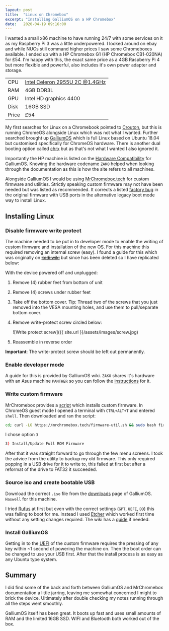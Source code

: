 ```yaml
---
layout: post
title:  "Linux on Chromebox"
excerpt: "Installing GalliumOS on a HP Chromebox"
date:   2020-04-19 09:16:00
---
```


I wanted a small x86 machine to have running 24/7 with some services on it as my Raspberry Pi 3 was a little underpowered. I looked around on ebay and while NUCs still command higher prices I saw some Chromeboxes available. I ended up with a HP Chromebox G1 (HP Chromebox CB1-020NA) for £54. I'm happy with this, the exact same price as a 4GB Raspberry Pi 4 but more flexible and powerful, also includes it's own power adapter and storage.

| | |
|--|--|
| CPU | [Intel Celeron 2955U 2C @1.4GHz](https://ark.intel.com/content/www/us/en/ark/products/75608/intel-celeron-processor-2955u-2m-cache-1-40-ghz.html) |
| RAM | 4GB DDR3L |
| GPU | Intel HD graphics 4400 |
| Disk | 16GB SSD |
| Price | £54 |

My first searches for Linux on a Chromebook pointed to [Crouton](https://github.com/dnschneid/crouton), but this is running ChromeOS alongside Linux which was not what I wanted. Further searched brought up [GalliumOS](https://galliumos.org/) which is full Linux based on Ubuntu 18.04 but customised specifically for ChromeOS hardware. There is another dual booting option called [chrx](https://chrx.org/) but as that's not what I wanted I also ignored it.

Importantly the HP machine is listed on the [Hardware Compatibility](https://wiki.galliumos.org/Hardware_Compatibility) for GalliumOS. Knowing the hardware codename `ZAKO` helped when looking through the documentation as this is how the site refers to all machines.

Alongside GalliumOS I would be using [MrChromebox.tech](https://mrchromebox.tech) for custom firmware and utilities.
Strictly speaking custom firmware may not have been needed but was listed as recommended. It corrects a listed [factory bug](https://wiki.galliumos.org/Firmware#Factory_Bugs) in the original firmware with USB ports in the alternative legacy boot mode way to install Linux.

## Installing Linux

### Disable firmware write protect

The machine needed to be put in to developer mode to enable the writing of custom firmware and installation of the new OS. For this machine this required removing an internal screw (easy). I found a guide for this which was originally on ~~[kodi.wiki](https://kodi.wiki/view/Chromebox#Device_Preparation)~~ but since has been deleted so I have replicated below:

With the device powered off and unplugged:

1. Remove (4) rubber feet from bottom of unit
2. Remove (4) screws under rubber feet
3. Take off the bottom cover.
    Tip: Thread two of the screws that you just removed into the VESA mounting holes, and use them to pull/separate bottom cover.
4. Remove write-protect screw circled below:

    ![Write protect screw]({{ site.url }}/assets/images/screw.jpg)

5. Reassemble in reverse order

**Important**: The write-protect screw should be left out permanently.



### Enable developer mode

A guide for this is provided by GalliumOS wiki. `ZAKO` shares it's hardware with an Asus machine `PANTHER` so you can follow the [instructions](https://wiki.galliumos.org/Installing/Panther#Enable_Developer_Mode_and_Boot_Flags) for it.

### Write custom firmware

MrChromebox provides a [script](https://mrchromebox.tech/#fwscript) which installs custom firmware.
In ChromeOS guest mode I opened a terminal with `CTRL+ALT+T` and entered `shell`. Then downloaded and ran the script:

```bash
cd; curl -LO https://mrchromebox.tech/firmware-util.sh && sudo bash firmware-util.sh
```

I chose option `3`

```bash
3) Install/Update Full ROM Firmware
```

After that it was straight forward to go through the few menu screens. I took the advice from the utility to backup my old firmware. This only required popping in a USB drive for it to write to, this failed at first but after a reformat of the drive to FAT32 it succeeded.

### Source iso and create bootable USB

Download the correct `.iso` file from the [downloads](https://galliumos.org/download) page of GalliumOS. `Haswell` for this machine.

I tried [Rufus](https://rufus.ie/) at first but even with the correct settings (`GPT`, `UEFI`, `DD`) this was failing to boot for me. Instead I used [Etcher](https://www.balena.io/etcher/) which worked first time without any setting changes required. The wiki has a [guide](https://wiki.galliumos.org/Installing/Creating_Bootable_USB#On_Windows.2C_macOS_.28OS_X.29.2C_and_Linux_.28using_Etcher.29) if needed.

### Install GalliumOS

Getting in to the [UEFI](https://mrchromebox.tech/#bootmodes) of the custom firmware requires the pressing of any key within ~1 second of powering the machine on. Then the boot order can be changed to use your USB first. After that the install process is as easy as any Ubuntu type system.

## Summary

I did find some of the back and forth between GalliumOS and MrChromebox documentation a little jarring, leaving me somewhat concerned I might to brick the device. Ultimately after double checking my notes running through all the steps went smoothly.

GalliumOS itself has been great. It boots up fast and uses small amounts of RAM and the limited 16GB SSD. WIFI and Bluetooth both worked out of the box.
